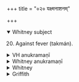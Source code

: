 +++
title = "०२० यक्ष्मनाशनम्"

+++
<details open><summary>Whitney subject</summary>

20. Against fever (takmán).
</details>


<details><summary>VH anukramaṇī</summary>

यक्ष्मनाशनम्।  
१-३ भृग्वङ्गिराः। यक्ष्मनाशनम्। १ अतिजगती, २ ककुम्मतीप्रस्तारपङ्क्तिः, ३ सतः पङ्क्तिः।
</details>

<details><summary>Whitney anukramaṇī</summary>

[Bhṛgvan̄giras.—yakṣmanāśanadāivatam. 1. atijagatī; 2. kakummatī prastirāpan̄ktiḥ; 3. sataḥpan̄ktiḥ.]
</details>



<details><summary>Whitney</summary>

### Comment
Only the last verse is found in Pāipp., in book xiii. Appears in Kāuś. (30. 7) in a remedial rite for bilious fever, and is reckoned (note to 26. 1) to the takmanāśana gaṇa.


### Translations
Translated: Grohmann, Ind. Stud. ix. 384, 393; Ludwig, p. 511; Zimmer, p. 380; Florenz, 273 or 25; Griffith, i. 255; Bloomfield, 3, 468.
</details>

<details><summary>Griffith</summary>

A charm against fever
</details>
